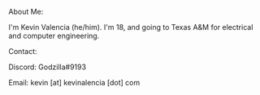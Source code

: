 About Me:

I'm Kevin Valencia (he/him). I'm 18, and going to Texas A&M for electrical and computer engineering.

Contact:

Discord: Godzilla#9193

Email: kevin [at] kevinalencia [dot] com
<!---
godzilla5123/godzilla5123 is a ✨ special ✨ repository because its `README.md` (this file) appears on your GitHub profile.
You can click the Preview link to take a look at your changes.
--->
